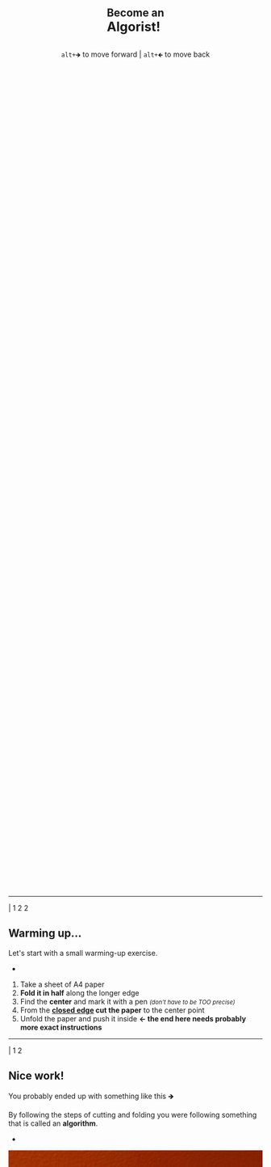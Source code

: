 <div style="display:flex; flex-direction:column; justify-content: center; align-items: center; height: 85vh;">
  <h2>
    Become an<br>
    <big>Algorist!</big>
  </h2>

<code>alt+🡺</code> to move forward | <code>alt+🡸</code> to move back

</div>

---

| 1 2 2

## Warming up...

Let's start with a small warming-up exercise.

-

1. Take a sheet of A4 paper
2. **Fold it in half** along the longer edge
3. Find the **center** and mark it with a pen <small>*(don't have to be TOO precise)*</small>
4. From the **<u>closed edge</u> cut the paper** to the center point
5. Unfold the paper and push it inside **<- the end here needs probably more exact instructions**

---

| 1 2

## Nice work!

You probably ended up with something like this 🡺

By following the steps of cutting and folding you were following something that is called an **algorithm**.

-

![Origami result](./images/origami-output.jpg "Origami result")

---

<div class="slide-centered">

  <div>

  so...

  # **An Algorithm**
  #### is a __set of steps__ needed for __solving a problem__.
  
  </div>
</div>

---

| 1 1 2 2

## We solve algorithms every day

...probably without even noticing.

These are often called **everyday algorithms**. Let's take a look at some examples. 🡺

Maybe the most common example of an everyday algorithm is **cooking**.

-

![Cooking](./images/everyday-recipe.jpg "Cooking")

*You have to follow certain steps (recipe) to make a delicious meal.*


---

## More examples of everyday algorithms

-

#### Folding a t-shirt 

![T-shirt folding](./images/everyday-tshirt.jpg "T-shirt folding")

*There are more than one methods to fold a t-shirt. Every method is a "different algorithm" of t-shirt folding.*

-

#### Building a brick wall 

![Brick wall](./images/everyday-wall.jpg "Brick wall")

*Building a stable brick wall is based on an algorithm too: you have to put the bricks so that every other row of bricks is shifted by half compared to previous one.*

---

| 1 2 2

The brick wall was quite a simple example of an algorithm. It doesn't require too much of analysis to make one. 

More complex algorithms may require a lot of computing power - so much that normally people can not manage it just by themself.

-

## Computer generated algorithms

This is where the computers come to the picture - in the past years a lot of designers, artists and architects have been using computers and complex algorithms to create stunning work.

#### Again, let's take a look at some examples

---

| 1 1 2

![Example 1](./images/candy-hansmeyer.jpg "Example 1")

-

#### Grotto set design by **Michael Hansmeyer**

Grotto set design for Mozart's opera Zauberflöte, directed by Romoeo Castellucci

---

| 1 1 2

![Example 1](./images/candy-dezeen.jpg "Example 1")

-

#### A table by **Stefan Bassing**

Designer Stefan Bassing has used digital modelling to create a pair of tables, made from repetitive elements to simplify the production process.

---

| 1 1 2

![Example 2](./images/candy-maclachlan.jpg "Example 2")

-

#### 'Entangle' Wall Tiles by **Lynne MacLachlan**

'Entangle' is a 3D printed wall tilling system, taking inspiration from mathematical tiling principles and quantum mechanics.

---

| 1 1 2

![Example 2](./images/candy-sandspline.jpg "Example 2")

-

#### 'Sand Spline' - generative art by **Anders Hoff**

The idea is based on the concept of mathematical B-splines. 

---

| 1 1 2

![Example 3](./images/candy-softkill.jpg "Example 3")

-

#### ProtoHouse by **SoftKill**

Softkill Design has recently completed ProtoHouse, a prototype for the first 3D printed house, that has the same structure than human bones. 

---

These were examples of world famous innovative creators. You may think, that probably they use some billion-dollar supercomputers plus  dark powers to make such stuff. 

Let us demonstrate, that **even quite simple systems can create quite interesting results.**

### But...

---

### ...but first we have to understand the very basics of how computer algorithms work: 

1. **INPUT:** you "feed" some parameters (variables) or data to your algorithm
2. **PROCESSING:** algorithm does the computing
3. **OUTPUT:** you get a result

#### Let's try this with a couple of small interactive simulations on next slides

---

| 1 2 2
| 3 3 3

#### Some lines

-

<small>Just move the sliders and see what happens. Nothing too special here - our algorithm creates a bunch of small lines that change when parameters change. Parameters change when you move the sliders. That's it.</small>
-

<div>
<f-slider-data :sliders="[
    { title: 'step', from: 0.1, to: 2, value: 0.7, float: true },
    { title: 'width', from: -1, to: 1, value: 0.02, float: true },
  ]" class="layout-hack">
  <f-scene slot-scope="sdata" width="600" height="500">
    <f-repeat-grid :step="sdata.value[0]">
      <f-group slot-scope="rdata">
          <f-line
            :points="[
              { x: 0, y: 0 },
              { x: sdata.value[1], y: 0 },
            ]" 
            :stroke-width="3" 
          />
      </f-group>
    </f-repeat-grid>
  </f-scene>
</f-slider-data>
</div>

---


| 1 2 2
| 3 3 3

#### Let's add rotation

-

<small>Ok, now you have three sliders - we added **rotation**. Play with them and see if you can create any interesting output. </small>

-

<div>
<f-slider-data :sliders="[
    { title: 'step', from: 0.1, to: 2, value: 0.5, float: true },
    { title: 'width', from: -3, to: 3, value: 0, float: true },
    { title: 'rotation', from: -180, to: 180, value: 0.1, float: true },
  ]" class="layout-hack">
  <f-scene slot-scope="sdataR" width="600" height="500">
    <f-repeat-grid :step="sdataR.value[0]">
      <f-group slot-scope="rdataR" :rotation="{z: sdataR.value[2] }">
          <f-line
            :points="[
              { x: 0, y: 0 },
              { x: sdataR.value[1], y: 0 },
            ]" 
            :stroke-width="3" 
          />
      </f-group>
    </f-repeat-grid>
  </f-scene>
</f-slider-data>
</div>

---

| 1 2 2
| 3 3 3

#### Squares

-

<small>Simple lines can get boring quite fast. Let's explore a few more complex shapes. Now we play with a square. Squares can get pretty cool if you 4add some rotation to them. Try it out!</small>

-

<div>
<f-slider-data :sliders="[
    { title: 'step', from: 0.1, to: 2, value: 0.5, float: true },
    { title: 'size', from: -3, to: 3, value: 1, float: true },
    { title: 'rotation', from: -180, to: 180, value:0, float: true },
  ]" class="layout-hack">
  <f-scene slot-scope="sdataB" width="600" height="500">
    <f-repeat-grid :step="sdataB.value[0]">
      <f-group slot-scope="rdataB" :rotation="{z: sdataB.value[2] }">
          <f-box
            :stroke-width="1" 
            :width = "sdataB.value[1]"
            :height = "sdataB.value[1]"
          />
      </f-group>
    </f-repeat-grid>
  </f-scene>
</f-slider-data>
</div>

---

| 1 2 2
| 3 3 3

#### Circles

-

<small>Circles are just CRAZY! Remember - all we are doing here is to repeat one simple circle and adjusting its radius, but the visual output can get very complex and interenting.</small>

-

<div>
<f-slider-data :sliders="[
    { title: 'step', from: 0.1, to: 2, value: 1, float: true },
    { title: 'radius', from: 0, to: 3, value: 0.5, float: true },
  ]" class="layout-hack">
  <f-scene slot-scope="sdataC" width="600" height="500">
    <f-repeat-grid :step="sdataC.value[0]">
      <f-group slot-scope="rdataC">
          <f-circle
            :stroke-width="1" 
            :r = "sdataC.value[1]"
          />
      </f-group>
    </f-repeat-grid>
  </f-scene>
</f-slider-data>
</div>

<!-- ---

#### A polygon
<div>
<f-slider-data :sliders="[
    { title: 'step', from: 0.1, to: 2, value: 0.5, float: true },
    { title: 'rotation', from: -180, to: 180, value: 0, float: true },
    { title: 'radius', from: 0, to: 3, value: 1, float: true },
    { title: 'sides', from: 3, to: 8, value: 3, float: false },
    
  ]">
  <f-scene slot-scope="sdata" width="1000" height="500">
    <f-repeat-grid :step="sdata.value[0]">
      <f-group slot-scope="rdata">
          <f-regularpolygon
            :rotation="{ z: sdata.value[1] }"
            :count="sdata.value[3]"
            :stroke-width="1" 
            :r = "sdata.value[2]"
          />
      </f-group>
    </f-repeat-grid>
  </f-scene>
</f-slider-data>
</div> -->

---

| 1 2 2
| 3 3 3

#### Random

-

<small>One more fun thing to try - now we added some **randomness** to circle radius parameter. Now, whichever parameters changes, all the circles get new unequal radius. This slide is an exact copy of previous one, only randomness is added, but we get completely new output.</small>

-

<div>
<f-slider-data :sliders="[
    { title: 'step', from: 0.1, to: 2, value: 1, float: true },
    { title: 'radius', from: 0, to: 3, value: 0.5, float: true },
  ]" class="layout-hack">
  <f-scene slot-scope="sdataC" width="600" height="500">
    <f-repeat-grid :step="sdataC.value[0]">
      <f-group slot-scope="rdataC">
          <f-circle
            :stroke-width="1" 
            :r = "random(0, sdataC.value[1], true)"
          />
      </f-group>
    </f-repeat-grid>
  </f-scene>
</f-slider-data>
</div>

<!-- <div>
<f-slider-data :sliders="[
    { title: 'step', from: 0.1, to: 2, value: 0.5, float: true },
    { title: 'width', from: -3, to: 3, value: 0, float: true },
    { title: 'rotation', from: -180, to: 180, value: 0, float: true },
  ]" class="layout-hack">
  <f-scene slot-scope="sdataX" width="600" height="500">
    <f-repeat-grid :step="sdataX.value[0]">
      <f-group slot-scope="rdataX" :rotation="{z: random(0, sdataX.value[2], true) }">
          <f-line
            :points="[
              { x: 0, y: 0 },
              { x: sdataX.value[1], y: 0 },
            ]" 
            :stroke-width="3" 
          />
      </f-group>
    </f-repeat-grid>
  </f-scene>
</f-slider-data>
</div> -->

---

These were some very simple examples of what a basic repetition combined with some scaling and/or rotating can generate from black and white geometric objects. 

This is just a beginning, we didn't even touch other important properties like color, stroke width, transparency and so on.

---